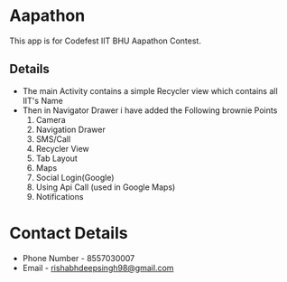 # Aapathon
This app is for Codefest IIT BHU Aapathon Contest.

## Details
* The main Activity contains a simple Recycler view which contains all IIT's Name
* Then in Navigator Drawer i have added the Following brownie Points
   1. Camera
   2. Navigation Drawer
   3. SMS/Call
   4. Recycler View
   5. Tab Layout
   6. Maps
   7. Social Login(Google)
   8. Using Api Call (used in Google Maps)
   9. Notifications
   
   
# Contact Details
   * Phone Number - 8557030007
   * Email - rishabhdeepsingh98@gmail.com
